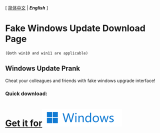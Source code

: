 \[ [简体中文][zh-CN] | ***English*** \]
# Fake Windows Update Download Page
`(Both win10 and win11 are applicable)`
## Windows Update Prank
Cheat your colleagues and friends with fake windows upgrade interface!

### Quick download:
# [Get it for![image](https://github.com/RYCBStudio/Fake-Windows-Update_Win10_Win11/blob/main/image/Windows11_Small.png)][dl]

[dl]:https://github.com/RYCBStudio/Fake-Windows-Update_Win10_Win11/blob/main/QDownload/changelog.md#version-101-offical-7102022
[zh-CN]:https://github.com/RYCBStudio/Fake-Windows-Update_Win10_Win11/blob/main/README-zh_CN.md
